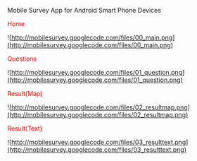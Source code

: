 Mobile Survey App for Android Smart Phone Devices

<font color='red'>Home</font>

![http://mobilesurvey.googlecode.com/files/00_main.png](http://mobilesurvey.googlecode.com/files/00_main.png)


<font color='red'>Questions</font>

![http://mobilesurvey.googlecode.com/files/01_question.png](http://mobilesurvey.googlecode.com/files/01_question.png)


<font color='red'>Result(Map)</font>

![http://mobilesurvey.googlecode.com/files/02_resultmap.png](http://mobilesurvey.googlecode.com/files/02_resultmap.png)

<font color='red'>Result(Text)</font>

![http://mobilesurvey.googlecode.com/files/03_resulttext.png](http://mobilesurvey.googlecode.com/files/03_resulttext.png)